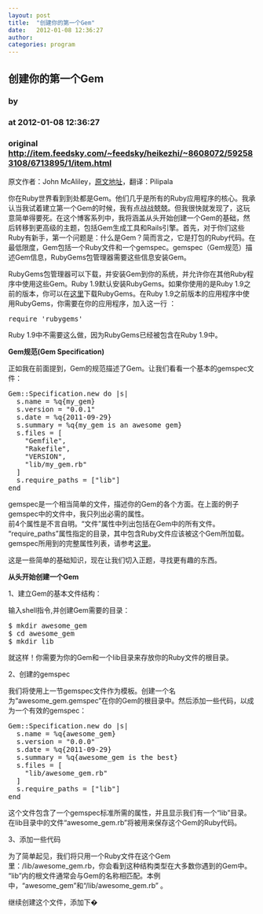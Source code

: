 ```yaml
---
layout: post
title:  "创建你的第一个Gem"
date:   2012-01-08 12:36:27
author: 
categories: program
---
```


## 创建你的第一个Gem
### by 
### at 2012-01-08 12:36:27
### original <http://item.feedsky.com/~feedsky/heikezhi/~8608072/592583108/6713895/1/item.html>

<p>原文作者：John McAliley，<a href="http://rubysource.com/creating-your-first-gem/">原文地址</a>，翻译：Pilipala</p>
<p>你在Ruby世界看到到处都是Gem。他们几乎是所有的Ruby应用程序的核心。我承认当我试着建立第一个Gem的时候，我有点战战兢兢。但我很快就发现了，这玩意简单得要死。在这个博客系列中，我将涵盖从头开始创建一个Gem的基础，然后转移到更高级的主题，包括Gem生成工具和Rails引擎。首先，对于你们这些Ruby有新手，第一个问题是：什么是Gem？简而言之，它是打包的Ruby代码。在最低限度，Gem包括一个Ruby文件和一个gemspec。gemspec（Gem规范）描述Gem信息，RubyGems包管理器需要这些信息安装Gem。</p>
<p>RubyGems包管理器可以下载，并安装Gem到你的系统，并允许你在其他Ruby程序中使用这些Gem。Ruby 1.9默认安装RubyGems。如果你使用的是Ruby 1.9之前的版本，你可以在<a href="http://rubygems.org/pages/download">这里</a>下载RubyGems。在Ruby 1.9之前版本的应用程序中使用RubyGems，你需要在你的应用程序，加入这一行 ：</p>
<pre>require 'rubygems'</pre>
<p>Ruby 1.9中不需要这么做，因为RubyGems已经被包含在Ruby 1.9中。</p>
<p><strong>Gem规范(Gem Specification)</strong></p>
<p>正如我在前面提到，Gem的规范描述了Gem。让我们看看一个基本的gemspec文件：</p>
<pre name="code">
Gem::Specification.new do |s|
  s.name = %q{my_gem}
  s.version = "0.0.1"
  s.date = %q{2011-09-29}
  s.summary = %q{my_gem is an awesome gem}
  s.files = [
    "Gemfile",
    "Rakefile",
    "VERSION",
    "lib/my_gem.rb"
  ]
  s.require_paths = ["lib"]
end</pre>
<p>gemspec是一个相当简单的文件，描述你的Gem的各个方面。在上面的例子gemspec中的文件中，我只列出必需的属性。<br>
前4个属性是不言自明。“文件”属性中列出包括在Gem中的所有文件。<br>
“require_paths”属性指定的目录，其中包含Ruby文件应该被这个Gem所加载。gemspec所用到的完整属性列表，请参考<a href="http://docs.rubygems.org/read/chapter/20">这里</a>。</p>
<p>这是一些简单的基础知识，现在让我们切入正题，寻找更有趣的东西。</p>
<p><strong>从头开始创建一个Gem</strong></p>
<p>1、建立Gem的基本文件结构：</p>
<p>输入shell指令,并创建Gem需要的目录：</p>
<pre>
$ mkdir awesome_gem
$ cd awesome_gem
$ mkdir lib
</pre>
<p>就这样！你需要为你的Gem和一个lib目录来存放你的Ruby文件的根目录。</p>
<p>2、创建的gemspec</p>
<p>我们将使用上一节gemspec文件作为模板。创建一个名为“awesome_gem.gemspec”在你的Gem的根目录中。然后添加一些代码，以成为一个有效的gemspec：</p>
<pre name="code">
Gem::Specification.new do |s|
  s.name = %q{awesome_gem}
  s.version = "0.0.0"
  s.date = %q{2011-09-29}
  s.summary = %q{awesome_gem is the best}
  s.files = [
    "lib/awesome_gem.rb"
  ]
  s.require_paths = ["lib"]
end</pre>
<p>这个文件包含了一个gemspec标准所需的属性，并且显示我们有一个“lib”目录。在lib目录中的文件“awesome_gem.rb”将被用来保存这个Gem的Ruby代码。</p>
<p>3、添加一些代码</p>
<p>为了简单起见，我们将只用一个Ruby文件在这个Gem里：/lib/awesome_gem.rb，你会看到这种结构类型在大多数你遇到的Gem中。 “lib”内的根文件通常会与Gem的名称相匹配。本例中，“awesome_gem”和“/lib/awesome_gem.rb” 。</p>
<p>继续创建这个文件，添加下�</p>